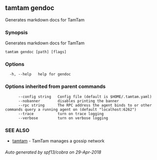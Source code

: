 ## tamtam gendoc

Generates markdown docs for TamTam

### Synopsis

Generates markdown docs for TamTam

```
tamtam gendoc [path] [flags]
```

### Options

```
  -h, --help   help for gendoc
```

### Options inherited from parent commands

```
      --config string   Config file (default is $HOME/.tamtam.yaml)
      --nobanner        disables printing the banner
      --rpc string      The RPC address the agent binds to or other commands query a running agent on (default "localhost:6262")
      --trace           turn on trace logging
      --verbose         turn on verbose logging
```

### SEE ALSO

* [tamtam](tamtam.md)	 - TamTam manages a gossip network

###### Auto generated by spf13/cobra on 29-Apr-2018
